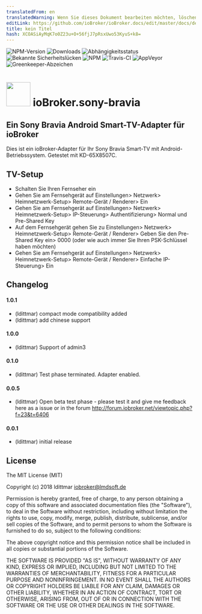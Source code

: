 ```yaml
---
translatedFrom: en
translatedWarning: Wenn Sie dieses Dokument bearbeiten möchten, löschen Sie bitte das Feld "translationsFrom". Andernfalls wird dieses Dokument automatisch erneut übersetzt
editLink: https://github.com/ioBroker/ioBroker.docs/edit/master/docs/de/adapterref/iobroker.sony-bravia/README.md
title: kein Titel
hash: XCOASiAyMqK7o0Z23u+O+56fjJ7pRsxUwo53KyuS+k8=
---
```

![NPM-Version](http://img.shields.io/npm/v/iobroker.sony-bravia.svg)
![Downloads](https://img.shields.io/npm/dm/iobroker.sony-bravia.svg)
![Abhängigkeitsstatus](https://img.shields.io/david/iobroker-community-adapters/iobroker.sony-bravia.svg)
![Bekannte Sicherheitslücken](https://snyk.io/test/github/iobroker-community-adapters/ioBroker.sony-bravia/badge.svg)
![NPM](https://nodei.co/npm/iobroker.sony-bravia.png?downloads=true)
![Travis-CI](http://img.shields.io/travis/iobroker-community-adapters/ioBroker.sony-bravia/master.svg)
![AppVeyor](https://ci.appveyor.com/api/projects/status/github/iobroker-community-adapters/ioBroker.sony-bravia?branch=master&svg=true)
![Greenkeeper-Abzeichen](https://badges.greenkeeper.io/iobroker-community-adapters/ioBroker.sony-bravia.svg)

<h1><img src="https://raw.githubusercontent.com/iobroker-community-adapters/ioBroker.sony-bravia/master/admin/sony-bravia.png" width="64"/> ioBroker.sony-bravia </h1>

## Ein Sony Bravia Android Smart-TV-Adapter für ioBroker
Dies ist ein ioBroker-Adapter für Ihr Sony Bravia Smart-TV mit Android-Betriebssystem. Getestet mit KD-65X8507C.

## TV-Setup
* Schalten Sie Ihren Fernseher ein
* Gehen Sie am Fernsehgerät auf Einstellungen> Netzwerk> Heimnetzwerk-Setup> Remote-Gerät / Renderer> Ein
* Gehen Sie am Fernsehgerät auf Einstellungen> Netzwerk> Heimnetzwerk-Setup> IP-Steuerung> Authentifizierung> Normal und Pre-Shared Key
* Auf dem Fernsehgerät gehen Sie zu Einstellungen> Netzwerk> Heimnetzwerk-Setup> Remote-Gerät / Renderer> Geben Sie den Pre-Shared Key ein> 0000 (oder wie auch immer Sie Ihren PSK-Schlüssel haben möchten)
* Gehen Sie am Fernsehgerät auf Einstellungen> Netzwerk> Heimnetzwerk-Setup> Remote-Gerät / Renderer> Einfache IP-Steuerung> Ein

## Changelog

#### 1.0.1
* (ldittmar) compact mode compatibility added
* (ldittmar) add chinese support

#### 1.0.0
* (ldittmar) Support of admin3

#### 0.1.0
* (ldittmar) Test phase terminated. Adapter enabled.

#### 0.0.5
* (ldittmar) Open beta test phase - please test it and give me feedback here as a issue or in the forum http://forum.iobroker.net/viewtopic.php?f=23&t=6406

#### 0.0.1
* (ldittmar) initial release

## License
The MIT License (MIT)

Copyright (c) 2018 ldittmar <iobroker@lmdsoft.de>

Permission is hereby granted, free of charge, to any person obtaining a copy
of this software and associated documentation files (the "Software"), to deal
in the Software without restriction, including without limitation the rights
to use, copy, modify, merge, publish, distribute, sublicense, and/or sell
copies of the Software, and to permit persons to whom the Software is
furnished to do so, subject to the following conditions:

The above copyright notice and this permission notice shall be included in
all copies or substantial portions of the Software.

THE SOFTWARE IS PROVIDED "AS IS", WITHOUT WARRANTY OF ANY KIND, EXPRESS OR
IMPLIED, INCLUDING BUT NOT LIMITED TO THE WARRANTIES OF MERCHANTABILITY,
FITNESS FOR A PARTICULAR PURPOSE AND NONINFRINGEMENT. IN NO EVENT SHALL THE
AUTHORS OR COPYRIGHT HOLDERS BE LIABLE FOR ANY CLAIM, DAMAGES OR OTHER
LIABILITY, WHETHER IN AN ACTION OF CONTRACT, TORT OR OTHERWISE, ARISING FROM,
OUT OF OR IN CONNECTION WITH THE SOFTWARE OR THE USE OR OTHER DEALINGS IN
THE SOFTWARE.